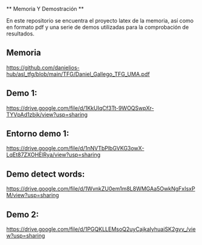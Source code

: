 ** Memoria Y Demostración **

En este repositorio se encuentra el proyecto latex de la memoria, así como en formato pdf y una serie de demos utilizadas para la comprobación de resultados.

## Memoria 
https://github.com/danielios-hub/asl_tfg/blob/main/TFG/Daniel_Gallego_TFG_UMA.pdf

## Demo 1:
https://drive.google.com/file/d/1KkUIqCf3Tt-9WOQSwpXr-TYVpAd1zbjk/view?usp=sharing

## Entorno demo 1: 
https://drive.google.com/file/d/1nNVTbPlbGVKG3owX-LqEt87ZXOHElRya/view?usp=sharing

## Demo detect words: 
https://drive.google.com/file/d/1WvnkZU0em1m8L8WMGAa5OwkNgFxIsxPM/view?usp=sharing

## Demo 2:
https://drive.google.com/file/d/1PGQKLLEMsoQ2uyCajkaIyhuaiSK2gvv_/view?usp=sharing
